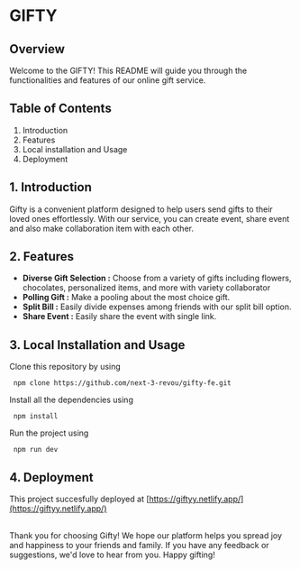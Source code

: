 # GIFTY

## Overview

Welcome to the GIFTY! This README will guide you through the functionalities and features of our online gift service.

## Table of Contents

1. Introduction
2. Features
3. Local installation and Usage
4. Deployment

## 1. Introduction

Gifty is a convenient platform designed to help users send gifts to their loved ones effortlessly. With our service, you can create event, share event and also make collaboration item with each other. 

## 2. Features

- **Diverse Gift Selection :** Choose from a variety of gifts including flowers, chocolates, personalized items, and more with variety collaborator
- **Polling Gift :** Make a pooling about the most choice gift.
- **Split Bill :** Easily divide expenses among friends with our split bill option.
- **Share Event :** Easily share the event with single link.

## 3. Local Installation and Usage

Clone this repository by using
```
 npm clone https://github.com/next-3-revou/gifty-fe.git
```

Install all the dependencies using
```
 npm install
```

Run the project using 
```
 npm run dev
```

## 4. Deployment
This project succesfully deployed at [https://giftyy.netlify.app/](https://giftyy.netlify.app/)
<br><br>


Thank you for choosing Gifty! We hope our platform helps you spread joy and happiness to your friends and family. If you have any feedback or suggestions, we'd love to hear from you. Happy gifting!